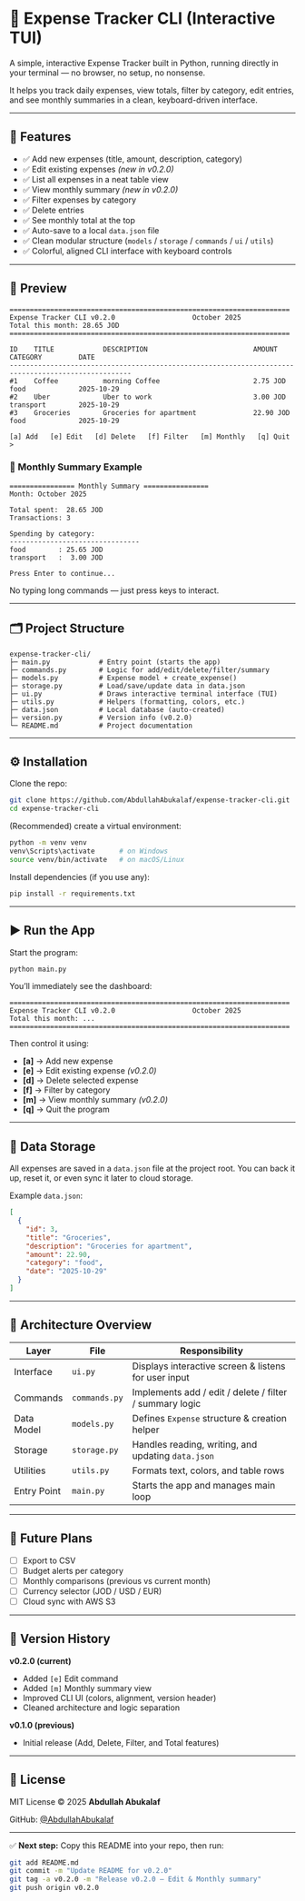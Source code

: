 # 🧾 Expense Tracker CLI (Interactive TUI)

A simple, interactive Expense Tracker built in Python, running directly in your terminal — no browser, no setup, no nonsense.

It helps you track daily expenses, view totals, filter by category, edit entries, and see monthly summaries in a clean, keyboard-driven interface.

---

## 🚀 Features

* ✅ Add new expenses (title, amount, description, category)
* ✅ Edit existing expenses *(new in v0.2.0)*
* ✅ List all expenses in a neat table view
* ✅ View monthly summary *(new in v0.2.0)*
* ✅ Filter expenses by category
* ✅ Delete entries
* ✅ See monthly total at the top
* ✅ Auto-save to a local `data.json` file
* ✅ Clean modular structure (`models` / `storage` / `commands` / `ui` / `utils`)
* ✅ Colorful, aligned CLI interface with keyboard controls

---

## 🌟 Preview

```text
=====================================================================
Expense Tracker CLI v0.2.0                   October 2025
Total this month: 28.65 JOD
=====================================================================

ID    TITLE            DESCRIPTION                          AMOUNT      CATEGORY         DATE        
---------------------------------------------------------------------------------------------------- 
#1    Coffee           morning Coffee                       2.75 JOD    food             2025-10-29  
#2    Uber             Uber to work                         3.00 JOD    transport        2025-10-29  
#3    Groceries        Groceries for apartment              22.90 JOD   food             2025-10-29  

[a] Add   [e] Edit   [d] Delete   [f] Filter   [m] Monthly   [q] Quit
>
```

### 🧾 Monthly Summary Example

```text
================ Monthly Summary ================
Month: October 2025

Total spent:  28.65 JOD
Transactions: 3

Spending by category:
--------------------------------
food        : 25.65 JOD
transport   :  3.00 JOD

Press Enter to continue...
```

No typing long commands — just press keys to interact.

---

## 🗂 Project Structure

```text
expense-tracker-cli/
├─ main.py            # Entry point (starts the app)
├─ commands.py        # Logic for add/edit/delete/filter/summary
├─ models.py          # Expense model + create_expense()
├─ storage.py         # Load/save/update data in data.json
├─ ui.py              # Draws interactive terminal interface (TUI)
├─ utils.py           # Helpers (formatting, colors, etc.)
├─ data.json          # Local database (auto-created)
├─ version.py         # Version info (v0.2.0)
└─ README.md          # Project documentation
```

---

## ⚙️ Installation

Clone the repo:

```bash
git clone https://github.com/AbdullahAbukalaf/expense-tracker-cli.git
cd expense-tracker-cli
```

(Recommended) create a virtual environment:

```bash
python -m venv venv
venv\Scripts\activate      # on Windows
source venv/bin/activate   # on macOS/Linux
```

Install dependencies (if you use any):

```bash
pip install -r requirements.txt
```

---

## ▶️ Run the App

Start the program:

```bash
python main.py
```

You’ll immediately see the dashboard:

```text
=====================================================================
Expense Tracker CLI v0.2.0                   October 2025
Total this month: ...
=====================================================================
```

Then control it using:

* **[a]** → Add new expense
* **[e]** → Edit existing expense *(v0.2.0)*
* **[d]** → Delete selected expense
* **[f]** → Filter by category
* **[m]** → View monthly summary *(v0.2.0)*
* **[q]** → Quit the program

---

## 💾 Data Storage

All expenses are saved in a `data.json` file at the project root.
You can back it up, reset it, or even sync it later to cloud storage.

Example `data.json`:

```json
[
  {
    "id": 3,
    "title": "Groceries",
    "description": "Groceries for apartment",
    "amount": 22.90,
    "category": "food",
    "date": "2025-10-29"
  }
]
```

---

## 🧱 Architecture Overview

| Layer       | File          | Responsibility                                          |
| ----------- | ------------- | ------------------------------------------------------- |
| Interface   | `ui.py`       | Displays interactive screen & listens for user input    |
| Commands    | `commands.py` | Implements add / edit / delete / filter / summary logic |
| Data Model  | `models.py`   | Defines `Expense` structure & creation helper           |
| Storage     | `storage.py`  | Handles reading, writing, and updating `data.json`      |
| Utilities   | `utils.py`    | Formats text, colors, and table rows                    |
| Entry Point | `main.py`     | Starts the app and manages main loop                    |

---

## 🔮 Future Plans

* [ ] Export to CSV
* [ ] Budget alerts per category
* [ ] Monthly comparisons (previous vs current month)
* [ ] Currency selector (JOD / USD / EUR)
* [ ] Cloud sync with AWS S3

---

## 🧭 Version History

**v0.2.0 (current)**

* Added `[e]` Edit command
* Added `[m]` Monthly summary view
* Improved CLI UI (colors, alignment, version header)
* Cleaned architecture and logic separation

**v0.1.0 (previous)**

* Initial release (Add, Delete, Filter, and Total features)

---

## 📜 License

MIT License © 2025 **Abdullah Abukalaf**

GitHub: [@AbdullahAbukalaf](https://github.com/AbdullahAbukalaf)

---

✅ **Next step:**
Copy this README into your repo, then run:

```bash
git add README.md
git commit -m "Update README for v0.2.0"
git tag -a v0.2.0 -m "Release v0.2.0 – Edit & Monthly summary"
git push origin v0.2.0
```
